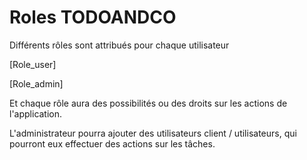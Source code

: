 # Roles TODOANDCO

Différents rôles sont attribués pour chaque utilisateur

[Role_user]

[Role_admin]

Et chaque rôle aura des possibilités ou des droits sur les actions de l'application.

L'administrateur pourra ajouter des utilisateurs client / utilisateurs, qui pourront eux effectuer des actions
sur les tâches.



